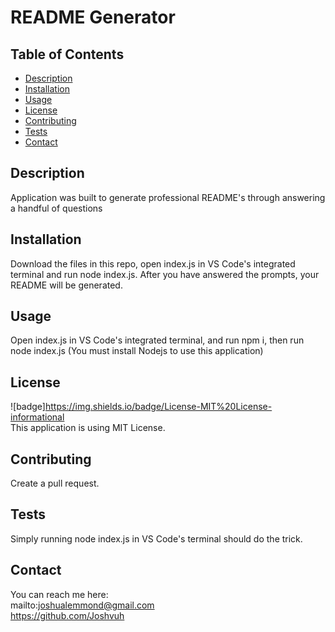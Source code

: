 # README Generator

  ## Table of Contents
  
  - [Description](#description)
  - [Installation](#installation)
  - [Usage](#usage)
  - [License](#license)
  - [Contributing](#contributing)
  - [Tests](#tests)
  - [Contact](#contact)

  ## Description
  
  Application was built to generate professional README's through answering a handful of questions
  
  ## Installation
  
  Download the files in this repo, open index.js in VS Code's integrated terminal and run node index.js. After you have answered the prompts, your README will be generated.
  
  ## Usage
  
  Open index.js in VS Code's integrated terminal, and run npm i, then run node index.js (You must install Nodejs to use this application)

  ## License
  
  ![badge]https://img.shields.io/badge/License-MIT%20License-informational
  <br>
  This application is using MIT License. 
  
  ## Contributing
  
  Create a pull request.
  
  ## Tests

  Simply running node index.js in VS Code's terminal should do the trick.

  ## Contact
  
  You can reach me here:
  <br> 
  mailto:joshualemmond@gmail.com 
  <br>
  https://github.com/Joshvuh
